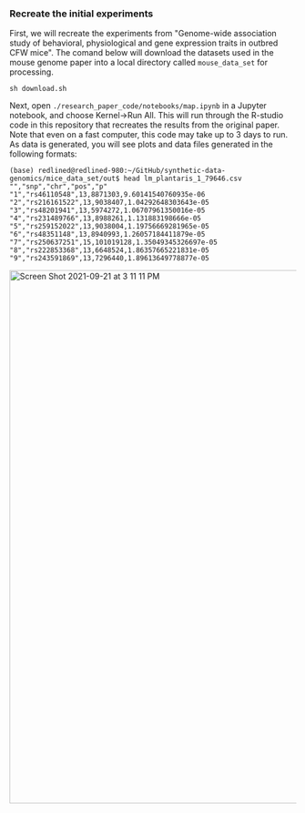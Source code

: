 ### Recreate the initial experiments
First, we will recreate the experiments from "Genome-wide association study of behavioral, physiological and gene expression traits in outbred CFW mice". The comand below will download the datasets used in the mouse genome paper into a local directory called `mouse_data_set` for processing.

```
sh download.sh
```

Next, open `./research_paper_code/notebooks/map.ipynb` in a Jupyter notebook, and choose Kernel->Run All. This will run through the R-studio code in this repository that recreates the results from the original paper. Note that even on a fast computer, this code may take up to 3 days to run. As data is generated, you will see plots and data files generated in the following formats:

```
(base) redlined@redlined-980:~/GitHub/synthetic-data-genomics/mice_data_set/out$ head lm_plantaris_1_79646.csv
"","snp","chr","pos","p"
"1","rs46110548",13,8871303,9.60141540760935e-06
"2","rs216161522",13,9038407,1.04292648303643e-05
"3","rs48201941",13,5974272,1.06707961350016e-05
"4","rs231489766",13,8988261,1.131883198666e-05
"5","rs259152022",13,9038004,1.19756669281965e-05
"6","rs48351148",13,8940993,1.26057184411879e-05
"7","rs250637251",15,101019128,1.35049345326697e-05
"8","rs222853368",13,6648524,1.86357665221831e-05
"9","rs243591869",13,7296440,1.89613649778877e-05
```

<img width="937" alt="Screen Shot 2021-09-21 at 3 11 11 PM" src="https://user-images.githubusercontent.com/6510818/134256551-933caf10-4b7e-4228-a32a-4cd75953985a.png">


